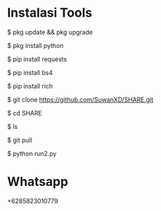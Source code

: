 # Instalasi Tools
$ pkg update && pkg upgrade

$ pkg install python

$ pip install requests

$ pip install bs4

$ pip install rich

$ git clone https://github.com/SuwanXD/SHARE.git

$ cd SHARE

$ ls

$ git pull

$ python run2.py

# Whatsapp
+6285823010779
